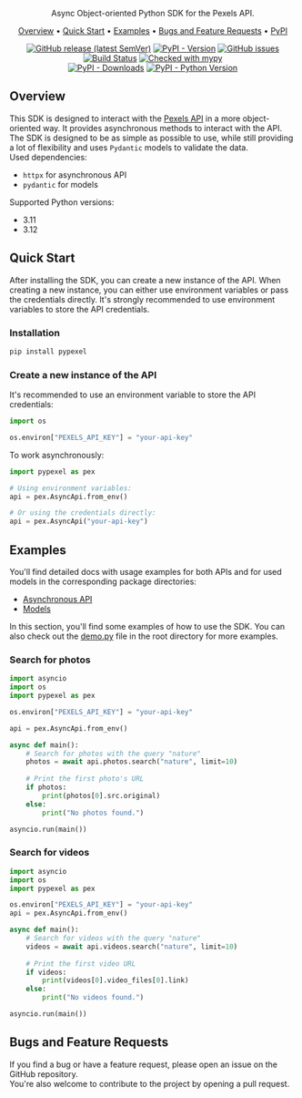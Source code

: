 <div align="center" markdown>
<img src="">

Async Object-oriented Python SDK for the Pexels API.

<p align="center">
    <a href="#Overview">Overview</a> •
    <a href="#Quick-Start">Quick Start</a> •
    <a href="#Examples">Examples</a> •
    <a href="#Bugs-and-Feature-Requests">Bugs and Feature Requests</a> •
    <a href="https://pypi.org/project/pypexel/">PyPI</a>
</p>

[![GitHub release (latest SemVer)](https://img.shields.io/github/v/release/iwatkot/pypexel)](https://github.com/iwatkot/pypexel/releases)
[![PyPI - Version](https://img.shields.io/pypi/v/pypexel)](https://pypi.org/project/pypexel/)
[![GitHub issues](https://img.shields.io/github/issues/iwatkot/pypexel)](https://github.com/iwatkot/pypexel/issues)
[![Build Status](https://github.com/iwatkot/pypexel/actions/workflows/checks.yml/badge.svg)](https://github.com/iwatkot/pypexel/actions)
[![Checked with mypy](https://www.mypy-lang.org/static/mypy_badge.svg)](https://mypy-lang.org/)<br>
[![PyPI - Downloads](https://img.shields.io/pypi/dm/pypexel)](https://pypi.org/project/pypexel/)
[![PyPI - Python Version](https://img.shields.io/pypi/pyversions/pypexel)](https://pypi.org/project/pypexel/)

</div>

## Overview
This SDK is designed to interact with the [Pexels API](https://www.pexels.com/api/) in a more object-oriented way. It provides asynchronous methods to interact with the API. The SDK is designed to be as simple as possible to use, while still providing a lot of flexibility and uses `Pydantic` models to validate the data.<br>
Used dependencies:
- `httpx` for asynchronous API
- `pydantic` for models

Supported Python versions:
- 3.11
- 3.12

## Quick Start
After installing the SDK, you can create a new instance of the API. When creating a new instance, you can either use environment variables or pass the credentials directly. It's strongly recommended to use environment variables to store the API credentials.<br>

### Installation
```bash
pip install pypexel
```

### Create a new instance of the API
It's recommended to use an environment variable to store the API credentials:
```python
import os

os.environ["PEXELS_API_KEY"] = "your-api-key"
```

To work asynchronously:
```python
import pypexel as pex

# Using environment variables:
api = pex.AsyncApi.from_env()

# Or using the credentials directly:
api = pex.AsyncApi("your-api-key")
```

## Examples
You'll find detailed docs with usage examples for both APIs and for used models in the corresponding package directories:
- [Asynchronous API](pypexel/async_api/README.md)
- [Models](pypexel/models/README.md)

In this section, you'll find some examples of how to use the SDK. You can also check out the [demo.py](demo.py) file in the root directory for more examples.

### Search for photos
```python
import asyncio
import os
import pypexel as pex

os.environ["PEXELS_API_KEY"] = "your-api-key"

api = pex.AsyncApi.from_env()

async def main():
    # Search for photos with the query "nature"
    photos = await api.photos.search("nature", limit=10)
    
    # Print the first photo's URL
    if photos:
        print(photos[0].src.original)
    else:
        print("No photos found.")

asyncio.run(main())
```

### Search for videos
```python
import asyncio
import os
import pypexel as pex

os.environ["PEXELS_API_KEY"] = "your-api-key"
api = pex.AsyncApi.from_env()

async def main():
    # Search for videos with the query "nature"
    videos = await api.videos.search("nature", limit=10)
    
    # Print the first video URL
    if videos:
        print(videos[0].video_files[0].link)
    else:
        print("No videos found.")

asyncio.run(main())
```

## Bugs and Feature Requests
If you find a bug or have a feature request, please open an issue on the GitHub repository.<br>
You're also welcome to contribute to the project by opening a pull request.
